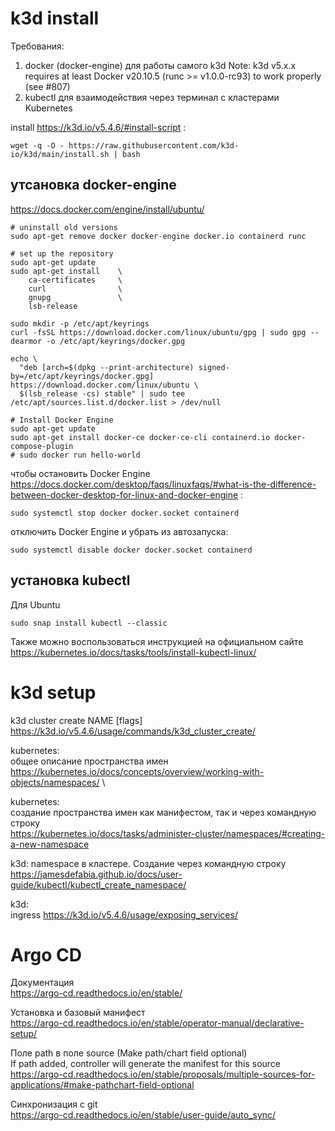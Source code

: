 # k3d install

Требования:
1. docker (docker-engine) для работы самого k3d
Note: k3d v5.x.x requires at least Docker v20.10.5 (runc >= v1.0.0-rc93) to work properly (see #807)
2. kubectl для взаимодействия через терминал с кластерами Kubernetes


install
https://k3d.io/v5.4.6/#install-script :

```
wget -q -O - https://raw.githubusercontent.com/k3d-io/k3d/main/install.sh | bash
```

## утсановка docker-engine
https://docs.docker.com/engine/install/ubuntu/
```
# uninstall old versions
sudo apt-get remove docker docker-engine docker.io containerd runc

# set up the repository
sudo apt-get update
sudo apt-get install    \
    ca-certificates     \
    curl                \
    gnupg               \
    lsb-release

sudo mkdir -p /etc/apt/keyrings
curl -fsSL https://download.docker.com/linux/ubuntu/gpg | sudo gpg --dearmor -o /etc/apt/keyrings/docker.gpg

echo \
  "deb [arch=$(dpkg --print-architecture) signed-by=/etc/apt/keyrings/docker.gpg] https://download.docker.com/linux/ubuntu \
  $(lsb_release -cs) stable" | sudo tee /etc/apt/sources.list.d/docker.list > /dev/null

# Install Docker Engine
sudo apt-get update
sudo apt-get install docker-ce docker-ce-cli containerd.io docker-compose-plugin
# sudo docker run hello-world
```
чтобы остановить Docker Engine \
https://docs.docker.com/desktop/faqs/linuxfaqs/#what-is-the-difference-between-docker-desktop-for-linux-and-docker-engine :
```
sudo systemctl stop docker docker.socket containerd
```
отключить Docker Engine и убрать из автозапуска:
```
sudo systemctl disable docker docker.socket containerd
```

## установка kubectl
Для Ubuntu
```
sudo snap install kubectl --classic
```
Также можно воспользоваться инструкцией на официальном сайте \
https://kubernetes.io/docs/tasks/tools/install-kubectl-linux/

# k3d setup

k3d cluster create NAME [flags] \
https://k3d.io/v5.4.6/usage/commands/k3d_cluster_create/

kubernetes: \
общее описание пространства имен \
https://kubernetes.io/docs/concepts/overview/working-with-objects/namespaces/ \

kubernetes: \
создание пространства имен как манифестом, так и через командную строку \
https://kubernetes.io/docs/tasks/administer-cluster/namespaces/#creating-a-new-namespace

k3d: namespace в кластере. Создание через командную строку
https://jamesdefabia.github.io/docs/user-guide/kubectl/kubectl_create_namespace/


k3d: \
ingress
https://k3d.io/v5.4.6/usage/exposing_services/

# Argo CD

Документация \
https://argo-cd.readthedocs.io/en/stable/

Установка и базовый манифест \
https://argo-cd.readthedocs.io/en/stable/operator-manual/declarative-setup/

Поле path в поле source (Make path/chart field optional) \
If path added, controller will generate the manifest for this source \
https://argo-cd.readthedocs.io/en/stable/proposals/multiple-sources-for-applications/#make-pathchart-field-optional

Синхронизация с git \
https://argo-cd.readthedocs.io/en/stable/user-guide/auto_sync/
